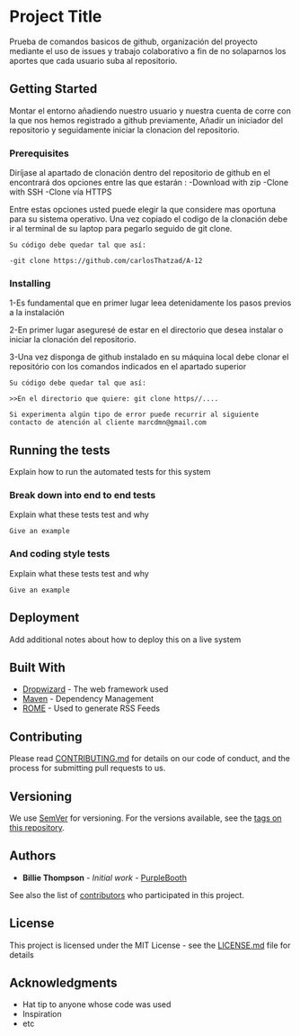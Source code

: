 # Project Title

Prueba de comandos basicos de github, organización del proyecto mediante el uso de issues y trabajo colaborativo a fin de 
no solaparnos los aportes que cada usuario suba al repositorio.

## Getting Started

Montar el entorno añadiendo nuestro usuario y nuestra cuenta de corre con la que nos hemos registrado a github previamente,
Añadir un iniciador del repositorio y seguidamente iniciar la clonacion del repositorio.

### Prerequisites

Diríjase al apartado de clonación dentro del repositorio de github en el encontrará dos opciones entre las que estarán :
-Download with zip
-Clone with SSH
-Clone vía HTTPS

Entre estas opciones usted puede elegir la que considere mas oportuna para su sistema operativo. Una vez copiado el codigo
de la clonación debe ir al terminal de su laptop para pegarlo seguido de git clone.
 

```
Su código debe quedar tal que así:

-git clone https://github.com/carlosThatzad/A-12

```

### Installing

1-Es fundamental que en primer lugar leea detenidamente los pasos previos a la instalación

2-En primer lugar aseguresé de estar en el directorio que desea instalar o iniciar la clonación del repositorio.

3-Una vez disponga de github instalado en su máquina local debe clonar el repositório con los comandos indicados
en el apartado superior

```
Su código debe quedar tal que así:

>>En el directorio que quiere: git clone https//....

```


```
Si experimenta algún tipo de error puede recurrir al siguiente contacto de atención al cliente marcdmn@gmail.com
```



## Running the tests

Explain how to run the automated tests for this system

### Break down into end to end tests

Explain what these tests test and why

```
Give an example
```

### And coding style tests

Explain what these tests test and why

```
Give an example
```

## Deployment

Add additional notes about how to deploy this on a live system

## Built With

* [Dropwizard](http://www.dropwizard.io/1.0.2/docs/) - The web framework used
* [Maven](https://maven.apache.org/) - Dependency Management
* [ROME](https://rometools.github.io/rome/) - Used to generate RSS Feeds

## Contributing

Please read [CONTRIBUTING.md](https://gist.github.com/PurpleBooth/b24679402957c63ec426) for details on our code of conduct, and the process for submitting pull requests to us.

## Versioning

We use [SemVer](http://semver.org/) for versioning. For the versions available, see the [tags on this repository](https://github.com/your/project/tags). 

## Authors

* **Billie Thompson** - *Initial work* - [PurpleBooth](https://github.com/PurpleBooth)

See also the list of [contributors](https://github.com/your/project/contributors) who participated in this project.

## License

This project is licensed under the MIT License - see the [LICENSE.md](LICENSE.md) file for details

## Acknowledgments

* Hat tip to anyone whose code was used
* Inspiration
* etc

